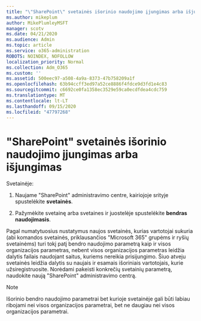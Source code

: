 ```yaml
---
title: "\"SharePoint\" svetainės išorinio naudojimo įjungimas arba išjungimas"
ms.author: mikeplum
author: MikePlumleyMSFT
manager: scotv
ms.date: 04/21/2020
ms.audience: Admin
ms.topic: article
ms.service: o365-administration
ROBOTS: NOINDEX, NOFOLLOW
localization_priority: Normal
ms.collection: Adm_O365
ms.custom: ''
ms.assetid: 500eec97-a508-4a9a-8373-47b758209a1f
ms.openlocfilehash: 63b94ccff3ed97a52ce8886f4fdce9d3fd1e4c83
ms.sourcegitcommit: c6692ce0fa1358ec3529e59ca0ecdfdea4cdc759
ms.translationtype: MT
ms.contentlocale: lt-LT
ms.lasthandoff: 09/15/2020
ms.locfileid: "47797268"
---
```

# <a name="turn-external-sharing-on-or-off-for-a-sharepoint-site"></a>"SharePoint" svetainės išorinio naudojimo įjungimas arba išjungimas

Svetainėje:
  
1. Naujame "SharePoint" administravimo centre, kairiojoje srityje spustelėkite **svetainės**.
    
2. Pažymėkite svetainę arba svetaines ir juostelėje spustelėkite **bendras naudojimasis**.
    
Pagal numatytuosius nustatymus naujos svetainės, kurias vartotojai sukuria (abi komandos svetainės, priklausančios "Microsoft 365" grupėms ir ryšių svetainėms) turi tokį patį bendro naudojimo parametrą kaip ir visos organizacijos parametras, nebent visos organizacijos parametras leidžia dalytis failais naudojant saitus, kuriems nereikia prisijungimo. Šiuo atveju svetainės leidžia dalytis su naujais ir esamais išoriniais vartotojais, kurie užsiregistruosite. Norėdami pakeisti konkrečių svetainių parametrą, naudokite naują "SharePoint" administravimo centrą.
  
> [!NOTE]
> Išorinio bendro naudojimo parametrai bet kurioje svetainėje gali būti labiau ribojami nei visos organizacijos parametrai, bet ne daugiau nei visos organizacijos parametrai. 
  

